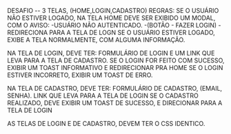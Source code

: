 DESAFIO
-- 3 TELAS, (HOME,LOGIN,CADASTRO)
 REGRAS:
   SE O USUÁRIO NÃO ESTIVER LOGADO, NA TELA HOME DEVE SER EXIBIDO UM MODAL, COM O AVISO:
     -USUÁRIO NÃO AUTENTICADO.
     -(BOTÃO - FAZER LOGIN) - REDIRECIONA PARA A TELA DE LOGN
  SE O USUÁRIO ESTIVER LOGADO, EXIBE A TELA NORMALMENTE, COM ALGUMA INFORMAÇÃO.

  NA TELA DE LOGIN, DEVE TER:
    FORMULÁRIO DE LOGIN E UM LINK QUE LEVA PARA A TELA DE CADASTRO.
    SE O LOGIN FOR FEITO COM SUCESSO, EXIBIR UM TOAST INFORMATIVO E REDIRECIONAR PRA HOME
    SE O LOGIN ESTIVER INCORRETO, EXIBIR UM TOAST DE ERRO.

  NA TELA DE CADASTRO, DEVE TER:
    FORMULÁRIO DE CADASTRO, (EMAIL, SENHA).
    LINK QUE LEVA PARA A TELA DE LOGIN
    SE O CADASTRO REALIZADO, DEVE EXIBIR UM TOAST DE SUCESSO, E DIRECIONAR PARA A TELA DE LOGIN

  AS TELAS DE LOGIN E DE CADASTRO, DEVEM TER O CSS IDENTICO.

  
